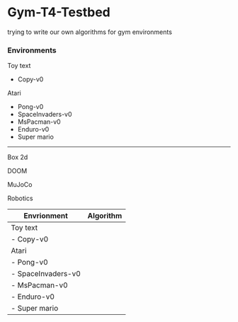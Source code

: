 # Gym-T4-Testbed
trying to write our own algorithms for gym environments


### Environments 

Toy text
- Copy-v0


Atari 
- Pong-v0
- SpaceInvaders-v0
- MsPacman-v0
- Enduro-v0
- Super mario


----------------
Box 2d

DOOM

MuJoCo

Robotics

 
| Envrionment   | Algorithm |
| ------------- | ------------------- |
| Toy text  |   |
|- Copy-v0 ||
|Atari ||
|- Pong-v0 ||
|- SpaceInvaders-v0 ||
|- MsPacman-v0||
|- Enduro-v0||
|- Super mario||
